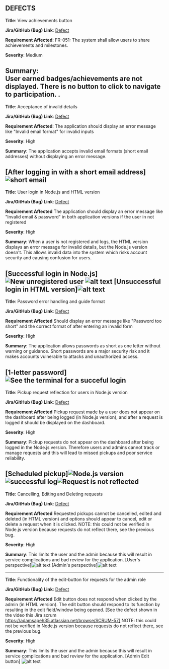 
## DEFECTS 
**Title**: View achievements button

**Jira/GitHub (Bug) Link**: [Defect](https://adamsapeh35.atlassian.net/browse/SCRUM-81)

**Requirement Affected**: FR-051: The system shall allow users to share achievements and milestones.

**Severity**: Medium

**Summary**:  
 User earned badges/achievements are not displayed. There is no button to click to navigate to participation.
 .
--------------------------------------------

**Title**: Acceptance of invalid details

**Jira/GitHub (Bug) Link**: [Defect](https://github.com/bjeptum/CleanCity_OG_Testers/issues/2)

**Requirement Affected**: The application should display an error message like "Invalid email format" for invalid inputs

**Severity**: High

**Summary**:  The application accepts invalid email formats (short email addresses) without displaying an error message.

[After logging in with a short email address]![short email](<Screenshot 2025-07-14 205313.png>)
--------------------------------------------

**Title**: User login in Node.js and HTML version

**Jira/GitHub (Bug) Link**: [Defect](https://github.com/bjeptum/CleanCity_OG_Testers/issues/3)

**Requirement Affected** The application should display an error message like "Invalid email & password" in both application versions if the user in not registered

**Severity**: High

**Summary**:  When a user is not registered and logs, the HTML version displays an error message for invalid details, but the Node.js version doesn't. This allows invalid data into the system which risks account security and causing confusion for users.
 
 [Successful login in Node.js]![New unregistered user](<Screenshot 2025-07-16 110059.png>) ![alt text](<Screenshot 2025-07-16 110127.png>)
 [Unsuccessful login in HTML version]![alt text](<Screenshot 2025-07-16 113147.png>)
 --------------------------------------------

**Title**: Password error handling and guide format

**Jira/GitHub (Bug) Link**: [Defect](https://github.com/bjeptum/CleanCity_OG_Testers/issues/4)

**Requirement Affected** Should display an error message like "Password too short" and the correct format of after entering an invalid form

**Severity**: High

**Summary**:  The application allows passwords as short as one letter without warning or guidance. Short passwords are a major security risk and it makes accounts vulnerable to attacks and unauthorized access.

[1-letter password]![See the terminal for a succeful login](<Screenshot 2025-07-14 025106.png>)
 --------------------------------------------

**Title**: Pickup request reflection for users in Node.js version

**Jira/GitHub (Bug) Link**: [Defect](https://github.com/bjeptum/CleanCity_OG_Testers/issues/6)

**Requirement Affected** Pickup request made by a user does not appear on the dashboard after being logged (in Node.js version), and after a request is logged it should be displayed on the dashboard.

**Severity**: High

**Summary**:  Pickup requests do not appear on the dashboard after being logged in the Node.js version. Therefore users and admins cannot track or manage requests and this will lead to missed pickups and poor service reliability.

[Scheduled pickup]![Node.js version](<Screenshot 2025-07-16 112459.png>)![successful log](<Screenshot 2025-07-16 112518.png>)![Request is not reflected](<Screenshot 2025-07-16 112542-1.png>)
 --------------------------------------------

**Title**: Cancelling, Editing and Deleting requests

**Jira/GitHub (Bug) Link**: [Defect](https://github.com/bjeptum/CleanCity_OG_Testers/issues/7)

**Requirement Affected** Requested pickups cannot be cancelled, edited and deleted (in HTML version) and options should appear to cancel, edit or delete a request when it is clicked.
NOTE: this could not be verified in Node.js version because requests do not reflect there, see the previous bug.

**Severity**: High

**Summary**:  This limits the user and the admin because this will result in service complications and bad review for the application. 
[User's perspective]![alt text](<Screenshot 2025-07-16 113431.png>) [Admin's perspective]![alt text](<Screenshot 2025-07-16 122344.png>)

 --------------------------------------------

**Title**: Functionality of the edit-button for requests for the admin role

**Jira/GitHub (Bug) Link**: [Defect](https://github.com/bjeptum/CleanCity_OG_Testers/issues/8)

**Requirement Affected** Edit button does not respond when clicked by the admin (in HTML version). The edit button should respond to its function by resulting in the edit field/window being opened. [See the defect shown in the video this Jira scrum https://adamsapeh35.atlassian.net/browse/SCRUM-57]
NOTE: this could not be verified in Node.js version because requests do not reflect there, see the previous bug.

**Severity**: High

**Summary**:  This limits the user and the admin because this will result in service complications and bad review for the application. 
[Admin Edit button] ![alt text](<Screenshot 2025-07-16 122344-1.png>)

